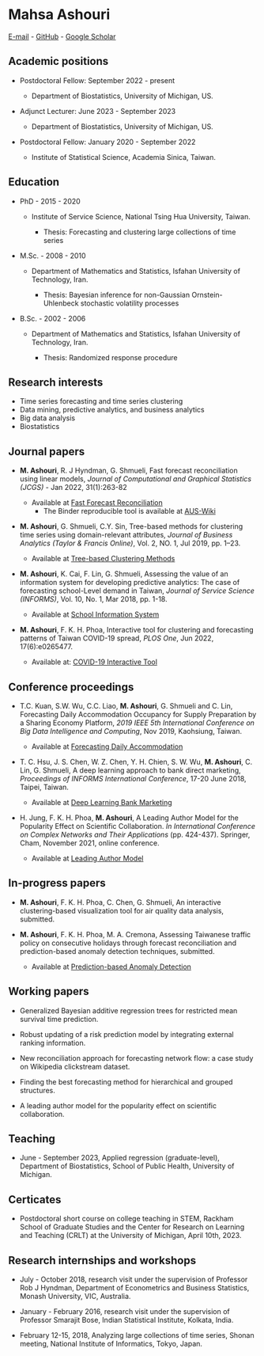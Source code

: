 
# Mahsa Ashouri

<a class="mail" href="mailto:mashouri@umich.edu">E-mail</a> - [GitHub](https://github.com/mahsaashouri) - [Google Scholar](https://scholar.google.com/citations?user=PmGoK04AAAAJ&hl=en)

## Academic positions

- Postdoctoral Fellow: September 2022 - present

  - Department of Biostatistics, University of Michigan, US.

- Adjunct Lecturer: June 2023 - September 2023

  - Department of Biostatistics, University of Michigan, US.

- Postdoctoral Fellow: January 2020 - September 2022

  - Institute of Statistical Science, Academia Sinica, Taiwan.

##  Education

- PhD -  2015 - 2020
  - Institute of Service Science, National Tsing Hua University, Taiwan.

    - Thesis: Forecasting and clustering large collections of time series

- M.Sc. - 2008 - 2010  
  - Department of Mathematics and Statistics, Isfahan University of Technology, Iran.

    - Thesis: Bayesian inference for non-Gaussian Ornstein-Uhlenbeck stochastic volatility processes

- B.Sc. - 2002 - 2006  
  - Department of Mathematics and Statistics, Isfahan University of Technology, Iran.

    - Thesis: Randomized response procedure

## Research interests

- Time series forecasting and time series clustering
- Data mining, predictive analytics, and business analytics
- Big data analysis 
- Biostatistics

## Journal papers 

- **M. Ashouri**, R. J Hyndman, G. Shmueli, Fast forecast reconciliation using linear models, *Journal of Computational and  Graphical Statistics (JCGS)* - Jan 2022, 31(1):263-82 
  - Available at [Fast Forecast Reconciliation](https://www.tandfonline.com/doi/full/10.1080/10618600.2021.1939038)
      - The Binder reproducible tool is available at [AUS-Wiki](https://github.com/mahsaashouri/AUS-Wiki-Binder)
        
      
- **M. Ashouri**, G. Shmueli, C.Y. Sin,  Tree-based methods for clustering time series using domain-relevant attributes, *Journal of Business  Analytics (Taylor & Francis Online)*, Vol. 2, NO. 1, Jul 2019, pp. 1–23. 
    - Available at [Tree-based Clustering Methods](https://www.tandfonline.com/doi/full/10.1080/2573234X.2019.1645574)
      
      
- **M. Ashouri**, K. Cai, F. Lin, G. Shmueli, Assessing the value of an information system for developing predictive analytics: The case of forecasting school-Level demand in Taiwan, *Journal of Service Science (INFORMS)*, Vol. 10, No. 1, Mar 2018, pp. 1-18. 
  - Available at [School Information System](https://pubsonline.informs.org/doi/10.1287/serv.2017.0200)
    
    
- **M. Ashouri**, F. K. H. Phoa, Interactive tool for clustering and forecasting patterns of Taiwan COVID-19 spread, *PLOS One*, Jun 2022, 17(6):e0265477.
    - Available at: [COVID-19 Interactive Tool](https://journals.plos.org/plosone/article?id=10.1371/journal.pone.0265477)

## Conference proceedings

- T.C. Kuan, S.W. Wu, C.C. Liao, **M. Ashouri**, G. Shmueli and C. Lin, Forecasting Daily Accommodation Occupancy for Supply Preparation by a Sharing Economy Platform, *2019 IEEE 5th International Conference on Big Data Intelligence and Computing*, Nov 2019, Kaohsiung, Taiwan.
    - Available at [Forecasting Daily Accommodation](https://conferences.computer.org/datacom/2019/pdfs/DataCom2019-3MYdIPKpqxiurNWZaDmspf/7roMDUSl0xEvNEjYtW5odN/6RHduX0lf1C2e2J0PnC1Xt.pdf)

- T. C. Hsu, J. S. Chen, W. Z. Chen, Y. H. Chien, S. W. Wu, **M. Ashouri**, C. Lin, G. Shmueli, A deep learning approach to bank direct marketing, *Proceedings of INFORMS International Conference*, 17-20 June 2018, Taipei, Taiwan.
    - Available at [Deep Learning Bank Marketing](https://www.semanticscholar.org/paper/A-Deep-Learning-Approach-To-Bank-Direct-Marketing-Hsu-Chen/096fd7951a52bc580115bc3e6e465528891de54a)
 
- H. Jung, F. K. H. Phoa, **M. Ashouri**, A Leading Author Model for the Popularity Effect on Scientific Collaboration. *In International Conference on Complex Networks and Their Applications* (pp. 424-437). Springer, Cham, November 2021, online conference.
    - Available at [Leading Author Model](https://link.springer.com/chapter/10.1007/978-3-030-93409-5_36)

## In-progress papers

- **M. Ashouri**,  F. K. H. Phoa, C. Chen, G. Shmueli, An interactive clustering-based visualization tool for air quality data analysis, submitted.
  
- **M. Ashouri**, F. K. H. Phoa,  M. A. Cremona, Assessing Taiwanese traffic policy on consecutive holidays through forecast reconciliation and prediction-based anomaly detection techniques, submitted.
    - Available at [Prediction-based Anomaly Detection](https://arxiv.org/abs/2307.09537)


## Working papers


- Generalized Bayesian additive regression trees for restricted mean survival time prediction. 

- Robust updating of a risk prediction model by integrating external ranking information.

- New reconciliation approach for forecasting network flow: a case study on Wikipedia clickstream dataset.

- Finding the best forecasting method for hierarchical and grouped structures.

- A leading author model for the popularity effect on scientific collaboration.

## Teaching

- June - September 2023, Applied regression (graduate-level), Department of Biostatistics, School of Public Health, University of Michigan.

## Certicates

- Postdoctoral short course on college teaching in STEM, Rackham School of Graduate Studies and the Center for Research on Learning and Teaching (CRLT) at the University of Michigan, April 10th, 2023.

## Research internships and workshops

- July - October 2018, research visit under the supervision of Professor Rob J Hyndman, Department of Econometrics and Business Statistics, Monash University, VIC, Australia.
  
- January - February 2016,  research visit under the supervision of Professor Smarajit Bose, Indian Statistical Institute, Kolkata, India.

- February 12-15, 2018, Analyzing large collections of time series, Shonan meeting, National Institute of Informatics, Tokyo, Japan.



